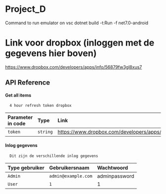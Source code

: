 
# Project_D

Command to run emulator on vsc dotnet build -t:Run -f net7.0-android



# Link voor dropbox (inloggen met de gegevens hier boven)

https://www.dropbox.com/developers/apps/info/56879fw3gl8xus7


## API Reference

#### Get all items

```
  4 hour refresh token dropbox
```

| Parameter in code| Type     | Link                |
| :-------- | :------- | :------------------------- |
| `token` | `string` | https://www.dropbox.com/developers/apps/info/56879fw3gl8xus7 |





#### Inlog gegevens

```
  Dit zijn de verschillende inlog gegevens 
```

| Type gebruiker |   Gebruikersnaam  |         Wachtwoord    |
| :-------- | :------- | :------------------------- |
| `Admin` | `admin@example.com` | adminpassword|
| `User` | `1` | 1 |





